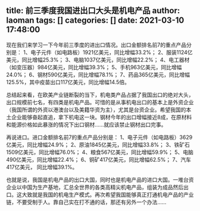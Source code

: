 title: 前三季度我国进出口大头是机电产品
author: laoman
tags: []
categories: []
date: 2021-03-10 17:48:00
---
现在我们来学习一下今年前三季度的进出口情况。出口金额排名前7的重点产品分别是：
1、电子元件（如电路板）1921亿美元，同比增幅33.2%；
2、服装1124亿美元，同比增幅25.3%；
3、电脑1037亿美元，同比增幅22.2%；
4、电工器材（如变压器）984亿美元，同比增幅39.3%；
5、手机963亿美元，同比增幅24.0%；
6、钢材590亿美元，同比增幅78.1%；
7、药品365亿美元，同比增幅125.5%，其中疫苗出口117亿美元，同比增幅14.5倍。

总结起来看，在欧美产业链断裂的当下，机电类产品占据了我国出口的绝对大头，出口规模前七名，有四类是机电产品。可惜的是从事机电出口的基本上是外资企业（我国所谓的外资以港澳台以及美籍华资为主），尤其是台资企业。希望我国的本土企业能够奋起直追，拿下机电这一块。钢材今年的出口增幅接近8成，在原材料和能源价格如此暴涨的情况下出口钢材……就应该禁止钢材出口完事。

再说进口。进口金额排名前7的重点产品分别是：
1、电子元件（如电路板）3629亿美元，同比增幅24.9%；
2、原油1845亿美元，同比增幅33.8%；
3、铁矿石1509亿美元，同比增幅76.0%；
4、粮食567亿美元，同比增幅59.9%；
5、电脑490亿美元，同比增幅22.4%；
6、铜矿417亿美元，同比增幅62.5%；
7、汽车417亿美元， 同比增幅39.1%。

也就是说，我国是机电产品的出口大国，同时也是机电产品的进口大国。一堆台资企业以中国为生产基地，汇总全世界的各类高精尖机电产品，组装为成品然后出口。这大致就是我国的机电生产模式。再次希望我国能够真正打通机电产品的产业链，不要受制于人。靠自己实在打不通的话，那还有另外一个办法……